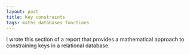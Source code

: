 ```yaml
---
layout: post
title: Key constraints
tags: maths databases functions
---
```


I wrote this section of a report that provides a mathematical approach to constraining keys in a relational database. 

<object data="/assets/webpages/keyconstraints/keyconstraints.htm" width="1050" height="1900" type='text/html'/>